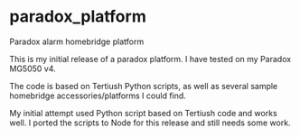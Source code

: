 # paradox_platform
Paradox alarm homebridge platform

This is my initial release of a paradox platform.  I have tested on my Paradox MG5050 v4.

The code is based on Tertiush Python scripts, as well as several sample homebridge accessories/platforms I could find.

My initial attempt used Python script based on Tertiush code and works well.  I ported the scripts to Node for this release and still needs some work.
